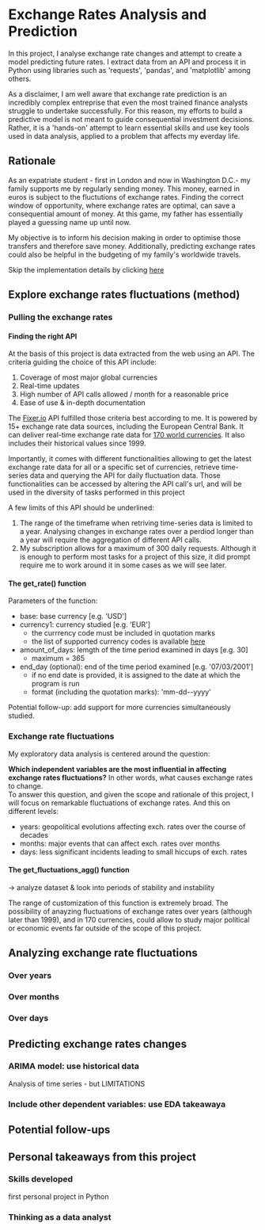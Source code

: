 # Exchange Rates Analysis and Prediction
<p>
In this project, I analyse exchange rate changes and attempt to create a model predicting future rates. I extract data from an API and process it in Python using libraries such as 'requests', 'pandas', and 'matplotlib' among others. 
</p>
<p>
As a disclaimer, I am well aware that exchange rate prediction is an incredibly complex entreprise that even the most trained finance analysts struggle to undertake successfully. For this reason, my efforts to build a predictive model is not meant to guide consequential investment decisions. Rather,  it is a 'hands-on' attempt to learn essential skills and use key tools used in data analysis, applied to a problem that affects my everday life. 
</p>

## Rationale
<p>
As an expatriate student - first in London and now in Washington D.C.- my family supports me by regularly sending money. This money, earned in euros is subject to the fluctutions of exchange rates. Finding the correct window of opportunity, where exchange rates are optimal, can save a consequential amount of money. At this game, my father has essentially played a guessing name up until now. 
</p>
<p>
My objective is to inform his decision making in order to optimise those transfers and therefore save money. Additionally, predicting exchange rates could also be helpful in the budgeting of my family's worldwide travels.
</p>

Skip the implementation details by clicking [here](#analyzing-exchange-rate-fluctuations)


## Explore exchange rates fluctuations (method)
### Pulling the exchange rates
#### Finding the right API
At the basis of this project is data extracted from the web using an API. The criteria guiding the choice of this API include: <br/>
1. Coverage of most major global currencies
2. Real-time updates
3. High number of API calls allowed / month for a reasonable price
4. Ease of use & in-depth documentation


The [Fixer.io](https://fixer.io/) API fulfilled those criteria best according to me. It is powered by 15+ exchange rate data sources, including the European Central Bank. It can deliver real-time exchange rate data for [170 world currencies](https://fixer.io/symbols). It also includes their historical values since 1999.
<p>
Importantly, it comes with different functionalities allowing to get the latest exchange rate data for all or a specific set of currencies, retrieve time-series data and querying the API for daily fluctuation data. Those functionalities can be accessed by altering the API call's url, and will be used in the diversity of tasks performed in this project
</p>

A few limits of this API should be underlined:
1. The range of the timeframe when retriving time-series data is limited to a year. Analysing changes in exchange rates over a perdiod longer than a year will require the aggregation of different API calls. 
2. My subscription allows for a maximum of 300 daily requests. Although it is enough to perform most tasks for a project of this size, it did prompt require me to work around it in some cases as we will see later.

#### The get_rate() function
Parameters of the function:
- base: base currency [e.g. 'USD']
- currency1: currency studied [e.g. 'EUR']
    - the currrency code must be included in quotation marks
    - the list of supported currency codes is available [here](https://fixer.io/symbols)
- amount_of_days: lemgth of the time period examined in days [e.g. 30]
    - maximum = 365
- end_day (optional): end of the time period examined [e.g. '07/03/2001']
    - if no end date is provided, it is assigned to the date at which the program is run
    - format (including the quotation marks): 'mm-dd--yyyy'

<p>
Potential follow-up: add support for more currencies simultaneously studied. 
</p>


### Exchange rate fluctuations
<p>
My exploratory data analysis is centered around the question:
</p>

**Which independent variables are the most influential in affecting exchange rates fluctuations?** In other words, what causes exchange rates to change. <br/>
To answer this question, and given the scope and rationale of this project, I will focus on remarkable fluctuations of exchange rates. And this on different levels:
- years: geopolitical evolutions affecting exch. rates over the course of decades
- months: major events that can affect exch. rates over months
- days: less significant incidents leading to small hiccups of exch. rates

#### The get_fluctuations_agg() function
            
→ analyze dataset & look into periods of stability and instability

The range of customization of this function is extremely broad. The possibility of anayzing fluctuations of exchange rates over years (although later than 1999), and in 170 currencies, could allow to study major political or economic events far outside of the scope of this project.

## Analyzing exchange rate fluctuations
### Over years

### Over months

### Over days


## Predicting exchange rates changes
### ARIMA model: use historical data
Analysis of time series - but LIMITATIONS

### Include other dependent variables: use EDA takeawaya

## Potential follow-ups


## Personal takeaways from this project

### Skills developed 
first personal project in Python

### Thinking as a data analyst
